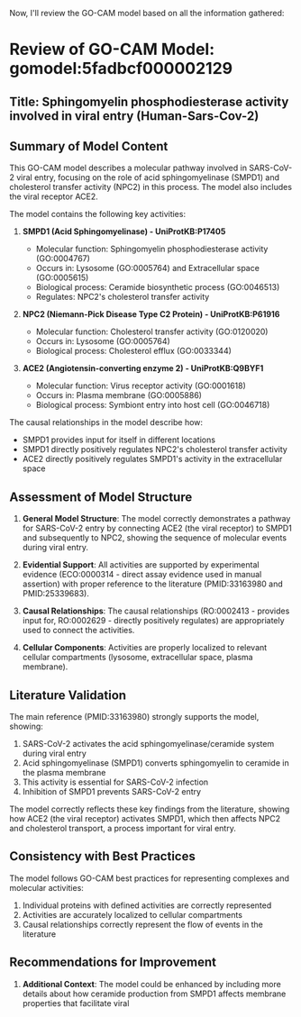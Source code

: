 Now, I'll review the GO-CAM model based on all the information gathered:

# Review of GO-CAM Model: gomodel:5fadbcf000002129

## Title: Sphingomyelin phosphodiesterase activity involved in viral entry (Human-Sars-Cov-2)

## Summary of Model Content

This GO-CAM model describes a molecular pathway involved in SARS-CoV-2 viral entry, focusing on the role of acid sphingomyelinase (SMPD1) and cholesterol transfer activity (NPC2) in this process. The model also includes the viral receptor ACE2.

The model contains the following key activities:

1. **SMPD1 (Acid Sphingomyelinase) - UniProtKB:P17405**
   - Molecular function: Sphingomyelin phosphodiesterase activity (GO:0004767)
   - Occurs in: Lysosome (GO:0005764) and Extracellular space (GO:0005615)
   - Biological process: Ceramide biosynthetic process (GO:0046513)
   - Regulates: NPC2's cholesterol transfer activity

2. **NPC2 (Niemann-Pick Disease Type C2 Protein) - UniProtKB:P61916**
   - Molecular function: Cholesterol transfer activity (GO:0120020)
   - Occurs in: Lysosome (GO:0005764)
   - Biological process: Cholesterol efflux (GO:0033344)
   
3. **ACE2 (Angiotensin-converting enzyme 2) - UniProtKB:Q9BYF1**
   - Molecular function: Virus receptor activity (GO:0001618)
   - Occurs in: Plasma membrane (GO:0005886)
   - Biological process: Symbiont entry into host cell (GO:0046718)

The causal relationships in the model describe how:
- SMPD1 provides input for itself in different locations
- SMPD1 directly positively regulates NPC2's cholesterol transfer activity
- ACE2 directly positively regulates SMPD1's activity in the extracellular space

## Assessment of Model Structure

1. **General Model Structure**: The model correctly demonstrates a pathway for SARS-CoV-2 entry by connecting ACE2 (the viral receptor) to SMPD1 and subsequently to NPC2, showing the sequence of molecular events during viral entry.

2. **Evidential Support**: All activities are supported by experimental evidence (ECO:0000314 - direct assay evidence used in manual assertion) with proper reference to the literature (PMID:33163980 and PMID:25339683).

3. **Causal Relationships**: The causal relationships (RO:0002413 - provides input for, RO:0002629 - directly positively regulates) are appropriately used to connect the activities.

4. **Cellular Components**: Activities are properly localized to relevant cellular compartments (lysosome, extracellular space, plasma membrane).

## Literature Validation

The main reference (PMID:33163980) strongly supports the model, showing:
1. SARS-CoV-2 activates the acid sphingomyelinase/ceramide system during viral entry
2. Acid sphingomyelinase (SMPD1) converts sphingomyelin to ceramide in the plasma membrane
3. This activity is essential for SARS-CoV-2 infection
4. Inhibition of SMPD1 prevents SARS-CoV-2 entry

The model correctly reflects these key findings from the literature, showing how ACE2 (the viral receptor) activates SMPD1, which then affects NPC2 and cholesterol transport, a process important for viral entry.

## Consistency with Best Practices

The model follows GO-CAM best practices for representing complexes and molecular activities:
1. Individual proteins with defined activities are correctly represented
2. Activities are accurately localized to cellular compartments
3. Causal relationships correctly represent the flow of events in the literature

## Recommendations for Improvement

1. **Additional Context**: The model could be enhanced by including more details about how ceramide production from SMPD1 affects membrane properties that facilitate viral